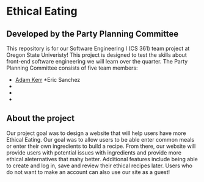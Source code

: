 # Ethical Eating
## Developed by the Party Planning Committee

This repository is for our Software Engineering I (CS 361) team project at Oregon State Univeristy! This project is designed to test the skills about front-end software engineering we will learn over the quarter.
The Party Planning Committee consists of five team members:
* [Adam Kerr](https://github.com/akerr501)
*Eric Sanchez 
*
*
*

## About the project

Our project goal was to design a website that will help users have more Ethical Eating. Our goal was to allow users to be able enter common meals or enter their own ingredients to build a recipe. From there, our website will provide users with potential issues with ingredients and provide more ethical aleternatives that mahy better. Additional features include being able to create and log in, save and review their ethical recipes later. Users who do not want to make an account can also use our site as a guest!
